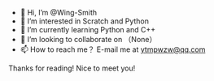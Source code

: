 - 👋 Hi, I’m @Wing-Smith
- 👀 I’m interested in Scratch and Python
- 🌱 I’m currently learning Python and C++
- 💞️ I’m looking to collaborate on （None）
- 📫 How to reach me？ E-mail me at ytmpwzw@qq.com

Thanks for reading!
Nice to meet you!
